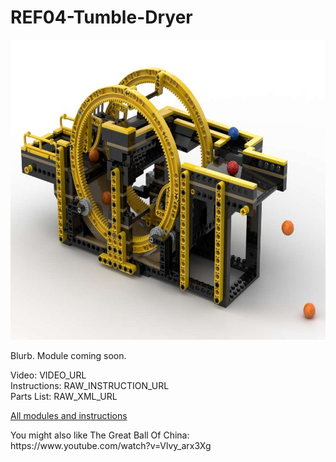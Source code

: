 <a name="README"></a>
# REF04-Tumble-Dryer
<img width="640" height="480" src="https://github.com/rykfield/REF04-Tumble-Dryer/raw/master/Tumble%20Dryer.jpg">
<BR>

Blurb.  Module coming soon.


<P>Video: VIDEO_URL
<BR>Instructions: RAW_INSTRUCTION_URL
<BR>Parts List: RAW_XML_URL

<P><a href="https://github.com/rykfield/REF00-Module-Overview">All modules and instructions</a>

<P>You might also like The Great Ball Of China: https://www.youtube.com/watch?v=Vlvy_arx3Xg